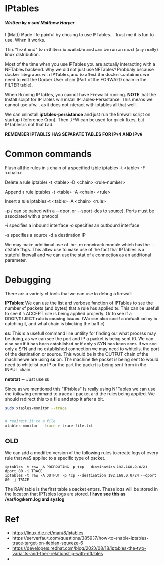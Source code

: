 # IPtables
##### Written by a sad Matthew Harper
I (Matt) Made life painful by chosing to use IPTables... Trust me it is fun to use. When it works.

This "front end" to netfilters is available and can be run on most (any really) linux distribution. 

Most of the time when you use IPTables you are actually interacting with a NFTables backend. Why we did not just use NFTables? Probbaly because docker integrates with IPTables, and to affect the docker containers we need to edit the Docker User chain (Part of the FORWARD chain in the FILTER table). 

When Running IPTables, you cannot have Firewalld running. **NOTE** that the Install script for IPTables will install IPTables-Persistance. This means we cannot use ufw... as it does not interact with iptables all that well.

We can uninstall **iptables-persistance** and just run the firewall script on startup (Reference Cron). Then UFW can be used for quick fixes, but IPTables is not that bad.

**REMEMBER IPTABLES HAS SEPARATE TABLES FOR IPv4 AND IPv6**

# Common commands
Flush all the rules in a chain of a specified table
iptables -t \<table\> -F \<chain\>

Delete a rule 
iptables -t \<table\> -D \<chain\> \<rule-number\>

Append a rule 
iptables -t \<table\> -A \<chain\> \<rule\>

Insert a rule 
iptables -t \<table\> -A \<chain\> \<rule\>

-p /<protocol> can be paired with a --dport or --sport (des to source). Ports must be associated with a protocol

-i specifies a inbound interface -o specifies an outbound interface

-s specifies a source -d a destination IP

We may make additional use of the -m conntrack module which has the --ctstate flags. This allow use to make use of the fact that IPTables is a stateful firewall and we can use the stat of a connection as an additional parameter.

# Debugging

There are a variety of tools that we can use to debug a firewall. 

**IPTables**: We can use the list and verbose function of IPTables to see the number of packets (and bytes) that a rule has applied to. This can be usefull to see if a ACCEPT rule is being applied properly. Or to see if a DROP/REJECT rule is causing issues. (We can also see if a defualt policy is catching it, and what chain is blocking the traffic)

**ss**: This is a usefull command line untility for finding out what process may be doing, as we can see the port and IP a packet is being sent t0. We can also see if it has been established or if only a SYN has been sent. If we see only a SYN and no established connection we may need to whitelist the port of the destination or source. This would be in the OUTPUT chain of the machine we are using **ss** on. The machine the packet is being sent to would need to whitelist our IP or the port the packet is being sent from in the INPUT chain. 

**netstat** -- Just use ss



Since as we mentioned this "IPtables" Is really using NFTables we can use the following command to trace all packet and the rules being applied. We should redirect this to a file and stop it after a bit.
```sh
sudo xtables-monitor --trace


# redirect it to a file
xtables-monitor --trace > trace-file.txt
```

## OLD 
We can add a modified version of the following rules to create logs of every rule that waS appiled to a specific type of packet.
```
iptables -t raw -A PREROUTING -p tcp --destination 192.168.0.0/24 --dport 80 -j TRACE
iptables -t raw -A OUTPUT -p tcp --destination 192.168.0.0/24 --dport 80 -j TRACE
```

The RAW table is the first table a packet enters. These logs will be stored in the location that IPTables logs are stored. **I have see this as /var/log/kern.log and syslog**

# Ref
* https://linux.die.net/man/8/iptables
* https://serverfault.com/questions/385937/how-to-enable-iptables-trace-target-on-debian-squeeze-6
* https://developers.redhat.com/blog/2020/08/18/iptables-the-two-variants-and-their-relationship-with-nftables
* 
